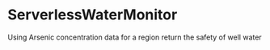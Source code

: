 # ServerlessWaterMonitor
Using Arsenic concentration data for a region return the safety of well water
